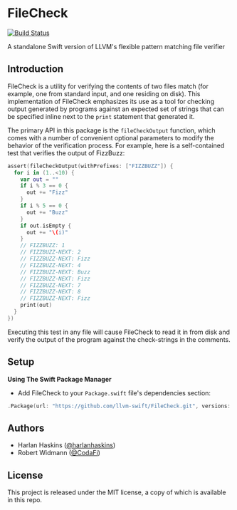 # FileCheck
[![Build Status](https://travis-ci.org/llvm-swift/FileCheck.svg?branch=master)](https://travis-ci.org/llvm-swift/FileCheck)

A standalone Swift version of LLVM's flexible pattern matching file verifier

## Introduction

FileCheck is a utility for verifying the contents of two files match (for example,
one from standard input, and one residing on disk).  This implementation of
FileCheck emphasizes its use as a tool for checking output generated by programs
against an expected set of strings that can be specified inline next to the
`print` statement that generated it.

The primary API in this package is the `fileCheckOutput` function, which comes
with a number of convenient optional parameters to modify the behavior of the
verification process.  For example, here is a self-contained test that verifies 
the output of FizzBuzz:

```swift
assert(fileCheckOutput(withPrefixes: ["FIZZBUZZ"]) {
  for i in (1..<10) {
    var out = ""
    if i % 3 == 0 {
      out += "Fizz"
    }
    if i % 5 == 0 {
      out += "Buzz"
    }
    if out.isEmpty {
      out += "\(i)"
    }
    // FIZZBUZZ: 1
    // FIZZBUZZ-NEXT: 2
    // FIZZBUZZ-NEXT: Fizz
    // FIZZBUZZ-NEXT: 4
    // FIZZBUZZ-NEXT: Buzz
    // FIZZBUZZ-NEXT: Fizz
    // FIZZBUZZ-NEXT: 7
    // FIZZBUZZ-NEXT: 8
    // FIZZBUZZ-NEXT: Fizz
    print(out)
  }
})
```

Executing this test in any file will cause FileCheck to read it in
from disk and verify the output of the program against the check-strings in the 
comments.

## Setup

**Using The Swift Package Manager**

- Add FileCheck to your `Package.swift` file's dependencies section:

```swift
.Package(url: "https://github.com/llvm-swift/FileCheck.git", versions: Version(0,0,1)..<Version(1,0,0))
```

## Authors

- Harlan Haskins ([@harlanhaskins](https://github.com/harlanhaskins))
- Robert Widmann ([@CodaFi](https://github.com/CodaFi))

## License

This project is released under the MIT license, a copy of which is available in this repo.
